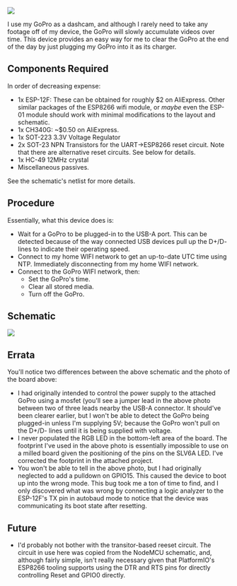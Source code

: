 
![](https://s3-us-west-2.amazonaws.com/coddingtonbear-public/github/gopro-dashcam-tender/gdt.JPG)

I use my GoPro as a dashcam, and although I rarely need to take any footage
off of my device, the GoPro will slowly accumulate videos over time.  This
device provides an easy way for me to clear the GoPro at the end of the 
day by just plugging my GoPro into it as its charger.

## Components Required

In order of decreasing expense:

* 1x ESP-12F: These can be obtained for roughly $2 on AliExpress.  Other similar packages of the ESP8266 wifi module, or _maybe_ even the ESP-01 module should work with minimal modifications to the layout and schematic.
* 1x CH340G: ~$0.50 on AliExpress.
* 1x SOT-223 3.3V Voltage Regulator
* 2x SOT-23 NPN Transistors for the UART->ESP8266 reset circuit.  Note that there are alternative reset circuits.  See below for details.
* 1x HC-49 12MHz crystal
* Miscellaneous passives.

See the schematic's netlist for more details.

## Procedure

Essentially, what this device does is:

* Wait for a GoPro to be plugged-in to the USB-A port.  This can be detected because of the way connected USB devices pull up the D+/D- lines to indicate their operating speed.
* Connect to my home WIFI network to get an up-to-date UTC time using NTP.  Immediately disconnecting from my home WIFI network.
* Connect to the GoPro WIFI network, then:
  * Set the GoPro's time.
  * Clear all stored media.
  * Turn off the GoPro.

## Schematic

![](https://s3-us-west-2.amazonaws.com/coddingtonbear-public/github/gopro-dashcam-tender/gdt.svg)

## Errata

You'll notice two differences between the above schematic and the photo of the board above:

* I had originally intended to control the power supply to the attached GoPro using a mosfet (you'll see a jumper lead in the above photo between two of three leads nearby the USB-A connector.  It should've been clearer earlier, but I won't be able to detect the GoPro being plugged-in unless I'm supplying 5V; because the GoPro won't pull on the D+/D- lines until it is being supplied with voltage.
* I never populated the RGB LED in the bottom-left area of the board.  The footprint I've used in the above photo is essentially impossible to use on a milled board given the positioning of the pins on the SLV6A LED.  I've corrected the footprint in the attached project.
* You won't be able to tell in the above photo, but I had originally neglected to add a pulldown on GPIO15.  This caused the device to boot up into the wrong mode.  This bug took me a ton of time to find, and I only discovered what was wrong by connecting a logic analyzer to the ESP-12F's TX pin in autobaud mode to notice that the device was communicating its boot state after resetting.

## Future

* I'd probably not bother with the transitor-based reeset circuit.  The circuit in use here was copied from the NodeMCU schematic, and, although fairly simple, isn't really necessary given that PlatformIO's ESP8266 tooling supports using the DTR and RTS pins for directly controlling Reset and GPIO0 directly.
